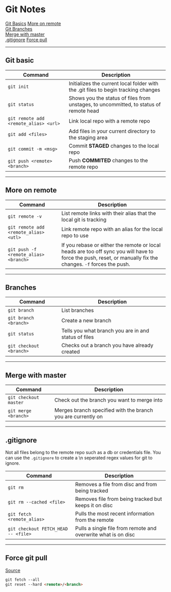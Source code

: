 # Git Notes

[Git Basics](#1)
[More on remote](#2)  
[Git Branches](#3)  
[Merge with master](#4)  
[.gitignore](#5)
[Force pull](#6)

---

## Git basic

| Command | Description |
| ----------- | ----------- |
| `git init` | Initializes the current local folder with the .git files to begin tracking changes |
| `git status` | Shows you the status of files from unstages, to uncommitted, to status of remote head |
| `git remote add <remote_alias> <url>` | Link local repo with a remote repo |
| `git add <files>` | Add files in your current directory to the staging area |
| `git commit -m <msg>` | Commit **STAGED** changes to the local repo |
| `git push <remote> <branch>` | Push **COMMITED** changes to the remote repo |

---

## More on remote

| Command | Description |
| ----------- | ----------- |
| `git remote -v` | List remote links with their alias that the local git is tracking |
| `git remote add <remote_alias> <utl>` | Link remote repo with an alias for the local repo to use |
| `git push -f <remote_alias> <branch>` | If you rebase or either the remote or local heads are too off sync you will have to force the push, reset, or manually fix the changes. `-f` forces the push.

---

## Branches

| Command | Description |
| ----------- | ----------- |
| `git branch` | List branches |
| `git branch <branch>` | Create a new branch |  
| `git status` | Tells you what branch you are in and status of files |
| `git checkout <branch>` | Checks out a branch you have already created |

---

## Merge with master

| Command | Description |
| ----------- | ----------- |
| `git checkout master` | Check out the branch you want to merge into |
| `git merge <branch>` | Merges branch specified with the branch you are currently on |

---

## .gitignore

Not all files belong to the remote repo such as a db or credentials file. You can use the `.gitignore` to create a \n seperated regex values for git to ignore.

| Command | Description |
| ----------- | ----------- |
| `git rm` | Removes a file from disc and from being tracked |
| `git rm --cached <file>` | Removes file from being tracked but keeps it on disc |
| `git fetch <remote_alias>` | Pulls the most recent information from the remote |
| `git checkout FETCH_HEAD -- <file>` | Pulls a single file from remote and overwrite what is on disc |
---

## Force git pull

[Source](https://stackoverflow.com/questions/1125968/how-do-i-force-git-pull-to-overwrite-local-files)

```md
git fetch --all
git reset --hard <remote>/<branch>
```